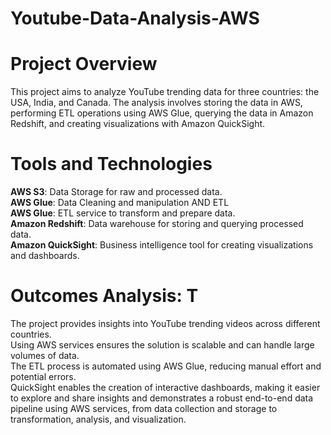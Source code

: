 # Youtube-Data-Analysis-AWS
# Project Overview
This project aims to analyze YouTube trending data for three countries: the USA, India, and Canada. The analysis involves storing the data in AWS, performing ETL operations using AWS Glue, querying the data in Amazon Redshift, and creating visualizations with Amazon QuickSight. <br>
# Tools and Technologies
**AWS S3**: Data Storage for raw and processed data. <br>
**AWS Glue**: Data Cleaning and manipulation AND ETL <br>
**AWS Glue**: ETL service to transform and prepare data. <br>
**Amazon Redshift**: Data warehouse for storing and querying processed data. <br>
**Amazon QuickSight**: Business intelligence tool for creating visualizations and dashboards. <br>
# Outcomes Analysis: T
The project provides insights into YouTube trending videos across different countries. <br>
Using AWS services ensures the solution is scalable and can handle large volumes of data. <br>
The ETL process is automated using AWS Glue, reducing manual effort and potential errors. <br>
QuickSight enables the creation of interactive dashboards, making it easier to explore and share insights and demonstrates a robust end-to-end data pipeline using AWS services, from data collection and storage to transformation, analysis, and visualization. <br>
